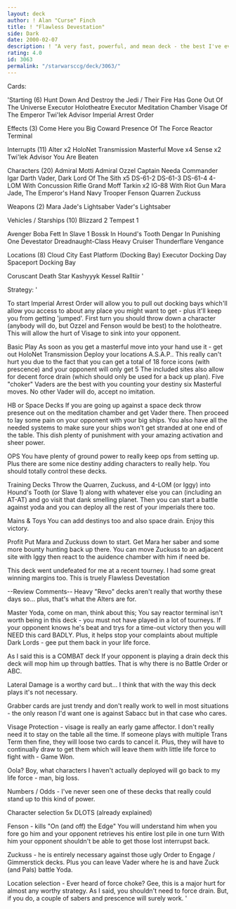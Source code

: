 ```yaml
---
layout: deck
author: ! Alan "Curse" Finch
title: ! "Flawless Devestation"
side: Dark
date: 2000-02-07
description: ! "A very fast, powerful, and mean deck - the best I've ever made"
rating: 4.0
id: 3063
permalink: "/starwarsccg/deck/3063/"
---
```

Cards: 

'Starting (6)
Hunt Down And Destroy the Jedi / Their Fire Has Gone Out Of The Universe
Executor Holotheatre
Executor Meditation Chamber
Visage Of The Emperor
Twi'lek Advisor
Imperial Arrest Order

Effects (3)
Come Here you Big Coward
Presence Of The Force
Reactor Terminal

Interrupts (11)
Alter x2
HoloNet Transmission
Masterful Move x4
Sense x2
Twi'lek Advisor
You Are Beaten

Characters (20)
Admiral Motti
Admiral Ozzel
Captain Needa
Commander Igar
Darth Vader, Dark Lord Of The Sith x5
DS-61-2
DS-61-3
DS-61-4
4-LOM With Concussion Rifle
Grand Moff Tarkin x2
IG-88 With Riot Gun
Mara Jade, The Emperor's Hand
Navy Trooper Fenson
Quarren
Zuckuss

Weapons (2)
Mara Jade's Lightsaber
Vader's Lightsaber

Vehicles / Starships (10)
Blizzard 2
Tempest 1

Avenger
Boba Fett In Slave 1
Bossk In Hound's Tooth
Dengar In Punishing One
Devestator
Dreadnaught-Class Heavy Cruiser
Thunderflare
Vengance

Locations (8)
Cloud City East Platform (Docking Bay)
Executor Docking Day
Spaceport Docking Bay

Coruscant
Death Star
Kashyyyk
Kessel
Ralltiir '

Strategy: '

To start Imperial Arrest Order will allow you to pull out docking bays which'll allow you access to about any place you might want to get - plus it'll keep you from getting 'jumped'. First turn you should throw down a character (anybody will do, but Ozzel and Fenson would be best) to the holotheatre. This will allow the hurt of Visage to sink into your opponent.

Basic Play As soon as you get a masterful move into your hand use it - get out HoloNet Transmission Deploy your locations A.S.A.P.. This really can't hurt you due to the fact that you can get a total of 18 force icons (with prescence) and your opponent will only get 5 The included sites also allow for decent force drain (which should only  be used for a back up plan). Five "choker" Vaders are the best with you counting your destiny six Masterful moves. No other Vader will do, accept no imitation.

HB or Space Decks If you are going up against a space deck throw presence out on the meditation chamber and get Vader there. Then proceed to lay some pain on your opponent with your big ships. You also have all the needed systems to make sure your ships won't get stranded at one end of the table. This dish plenty of punishment with your amazing activation and sheer power.

OPS You have plenty of ground power to really keep ops from setting up. Plus there are some nice destiny adding characters to really help. You should totally control these decks.

Training Decks Throw the Quarren, Zuckuss, and 4-LOM (or Iggy) into Hound's Tooth (or Slave 1) along with whatever else you can (including an AT-AT) and go visit that dank smelling planet. Then you can start a battle against yoda and you can deploy all the rest of your imperials there too.

Mains & Toys You can add destinys too and also space drain. Enjoy this victory.

Profit Put Mara and Zuckuss down to start. Get Mara her saber and some more bounty hunting back up there. You can move Zuckuss to an adjacent site with Iggy then react to the auidence chamber with him if need be.

This deck went undefeated for me at a recent tourney. I had some great winning margins too. This is truely Flawless Devestation

--Review Comments--
Heavy "Revo" decks aren't really that worthy these days so... plus, that's what the Alters are for.

Master Yoda, come on man, think about this; You say reactor terminal isn't worth being in this deck - you must not have played in a lot of tourneys. If your opponent knows he's beat and trys for a time-out victory then you will NEED this card BADLY. Plus, it helps stop your complaints about multiple Dark Lords - gee put them back in your life force.

As I said this is a COMBAT deck If your opponent is playing a drain deck this deck will mop him up through battles. That is why there is no Battle Order or ABC.

Lateral Damage is a worthy card but... I think that with the way this deck plays it's not necessary.

Grabber cards are just trendy and don't really work to well in most situations - the only reason I'd want one is against Sabacc but in that case who cares.

Visage Protection - visage is really an early game affector. I don't really need it to stay on the table all the time. If someone plays with multiple Trans Term then fine, they will loose two cards to cancel it. Plus, they will have to continually draw to get them which will leave them with little life force to fight with - Game Won.

Oola? Boy, what characters I haven't actually deployed will go back to my life force - man, big loss.

Numbers / Odds - I've never seen one of these decks that really could stand up to this kind of power.

Character selection
5x DLOTS (already explained)

Fenson - kills "On (and off) the Edge" You will understand him when you fore go him and your opponent retrieves his entire lost pile in one turn With him your opponent shouldn't be able to get those lost interrupst back.

Zuckuss - he is entirely necessary against those ugly Order to Engage / Gimmerstick decks. Plus you can leave Vader where he is and have Zuck (and Pals) battle Yoda.

Location selection - Ever heard of force choke? Gee, this is a major hurt for almost any worthy strategy. As I said, you shouldn't need to force drain. But, if you do, a couple of sabers and prescence will surely work. '
